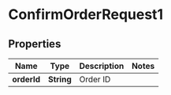 
# ConfirmOrderRequest1

## Properties
Name | Type | Description | Notes
------------ | ------------- | ------------- | -------------
**orderId** | **String** | Order ID | 



